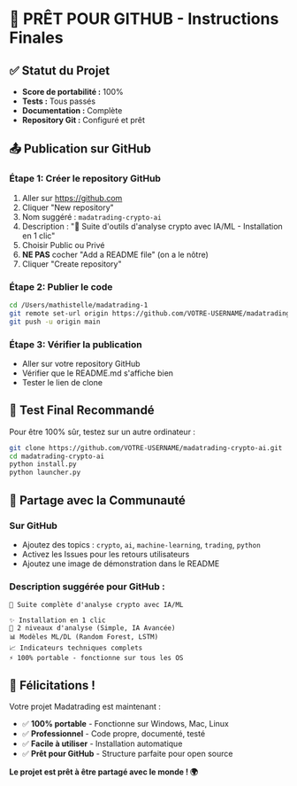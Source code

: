 # 🚀 PRÊT POUR GITHUB - Instructions Finales

## ✅ Statut du Projet
- **Score de portabilité :** 100%
- **Tests :** Tous passés
- **Documentation :** Complète  
- **Repository Git :** Configuré et prêt

## 📤 Publication sur GitHub

### Étape 1: Créer le repository GitHub
1. Aller sur https://github.com
2. Cliquer "New repository"
3. Nom suggéré : `madatrading-crypto-ai`
4. Description : "🚀 Suite d'outils d'analyse crypto avec IA/ML - Installation en 1 clic"
5. Choisir Public ou Privé
6. **NE PAS** cocher "Add a README file" (on a le nôtre)
7. Cliquer "Create repository"

### Étape 2: Publier le code
```bash
cd /Users/mathistelle/madatrading-1
git remote set-url origin https://github.com/VOTRE-USERNAME/madatrading-crypto-ai.git
git push -u origin main
```

### Étape 3: Vérifier la publication
- Aller sur votre repository GitHub
- Vérifier que le README.md s'affiche bien
- Tester le lien de clone

## 🧪 Test Final Recommandé

Pour être 100% sûr, testez sur un autre ordinateur :
```bash
git clone https://github.com/VOTRE-USERNAME/madatrading-crypto-ai.git
cd madatrading-crypto-ai  
python install.py
python launcher.py
```

## 📢 Partage avec la Communauté

### Sur GitHub
- Ajoutez des topics : `crypto`, `ai`, `machine-learning`, `trading`, `python`
- Activez les Issues pour les retours utilisateurs
- Ajoutez une image de démonstration dans le README

### Description suggérée pour GitHub :
```
🚀 Suite complète d'analyse crypto avec IA/ML

✨ Installation en 1 clic
🧠 2 niveaux d'analyse (Simple, IA Avancée)  
📊 Modèles ML/DL (Random Forest, LSTM)
📈 Indicateurs techniques complets
⚡ 100% portable - fonctionne sur tous les OS
```

## 🎉 Félicitations !

Votre projet Madatrading est maintenant :
- ✅ **100% portable** - Fonctionne sur Windows, Mac, Linux
- ✅ **Professionnel** - Code propre, documenté, testé
- ✅ **Facile à utiliser** - Installation automatique
- ✅ **Prêt pour GitHub** - Structure parfaite pour open source

**Le projet est prêt à être partagé avec le monde ! 🌍**
